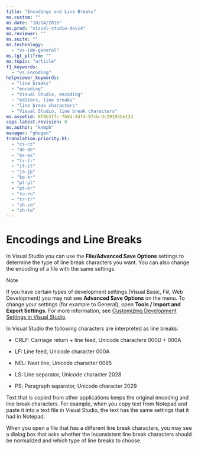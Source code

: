 ```yaml
---
title: "Encodings and Line Breaks"
ms.custom: ""
ms.date: "10/14/2016"
ms.prod: "visual-studio-dev14"
ms.reviewer: ""
ms.suite: ""
ms.technology: 
  - "vs-ide-general"
ms.tgt_pltfrm: ""
ms.topic: "article"
f1_keywords: 
  - "vs.Encoding"
helpviewer_keywords: 
  - "line breaks"
  - "encoding"
  - "Visual Studio, encoding"
  - "editors, line breaks"
  - "line break characters"
  - "Visual Studio, line break characters"
ms.assetid: 8f9b3ffc-7b8d-44f4-87cb-dc29105be12d
caps.latest.revision: 8
ms.author: "kempb"
manager: "ghogen"
translation.priority.ht: 
  - "cs-cz"
  - "de-de"
  - "es-es"
  - "fr-fr"
  - "it-it"
  - "ja-jp"
  - "ko-kr"
  - "pl-pl"
  - "pt-br"
  - "ru-ru"
  - "tr-tr"
  - "zh-cn"
  - "zh-tw"
---
```

# Encodings and Line Breaks
In Visual Studio you can use the **File/Advanced Save Options** settings to determine the type of line break characters you want. You can also change the encoding of a file with the same settings.  
  
> [!NOTE]
>  If you have certain types of development settings (Visual Basic, F#, Web Development) you may not see **Advanced Save Options** on the menu. To change your settings (for example to General), open **Tools / Import and Export Settings**. For more information, see [Customizing Development Settings in Visual Studio](http://msdn.microsoft.com/en-us/22c4debb-4e31-47a8-8f19-16f328d7dcd3).  
  
 In Visual Studio the following characters are interpreted as line breaks:  
  
-   CRLF: Carriage return + line feed, Unicode characters 000D + 000A  
  
-   LF: Line feed, Unicode character 000A  
  
-   NEL: Next line, Unicode character 0085  
  
-   LS: Line separator, Unicode character 2028  
  
-   PS: Paragraph separator, Unicode character 2029  
  
 Text that is copied from other applications keeps the original encoding and line break characters. For example, when you copy text from Notepad and paste it into a text file in Visual Studio, the text has the same settings that it had in Notepad.  
  
 When you open a file that has a different line break characters, you may see a dialog box that asks whether the inconsistent line break characters should be normalized and which type of line breaks to choose.
